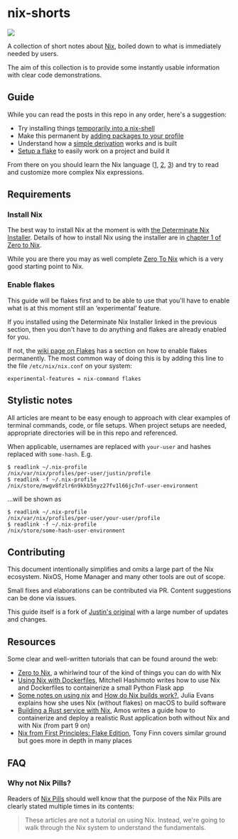 # nix-shorts

![](./logo.png)

A collection of short notes about [Nix](https://nixos.org/), boiled down to what is immediately needed by users.

The aim of this collection is to provide some instantly usable information with clear code demonstrations.

## Guide

While you can read the posts in this repo in any order, here's a suggestion:

* Try installing things [temporarily into a nix-shell](posts/working-with-nix-shells.md)
* Make this permanent by [adding packages to your profile](posts/install-things-to-nix-profile.md)
* Understand how a [simple derivation](posts/your-first-derivation.md) works and is built
* [Setup a flake](posts/develop-and-build-with-flakes.md) to easily work on a project and build it

From there on you should learn the Nix language ([1](https://fasterthanli.me/series/building-a-rust-service-with-nix/part-9#nix-the-language), [2](https://nix.dev/tutorials/first-steps/nix-language), [3](https://code.tvl.fyi/about/nix/nix-1p)) and try to read and customize more complex Nix expressions.

## Requirements

### Install Nix

The best way to install Nix at the moment is with [the Determinate Nix Installer](https://github.com/DeterminateSystems/nix-installer). Details of how to install Nix using the installer are in [chapter 1 of Zero to Nix](https://zero-to-nix.com/start/install).

While you are there you may as well complete [Zero To Nix](https://zero-to-nix.com) which is a very good starting point to Nix.

### Enable flakes

This guide will be flakes first and to be able to use that you'll have to enable what is at this moment still an ‘experimental’ feature.

If you installed using the Determinate Nix Installer linked in the previous section, then you don't have to do anything and flakes are already enabled for you.

If not, the [wiki page on Flakes](https://nixos.wiki/wiki/Flakes) has a section on how to enable flakes permanently. The most common way of doing this is by adding this line to the file `/etc/nix/nix.conf` on your system:

```
experimental-features = nix-command flakes
```

## Stylistic notes

All articles are meant to be easy enough to approach with clear examples of terminal commands, code, or file setups. When project setups are needed, appropriate directories will be in this repo and referenced.

When applicable, usernames are replaced with `your-user` and hashes replaced with `some-hash`. E.g.

```
$ readlink ~/.nix-profile
/nix/var/nix/profiles/per-user/justin/profile
$ readlink -f ~/.nix-profile
/nix/store/mwgv8fzlr6n9kkb5nyz27fv1l66jc7nf-user-environment
```

...will be shown as

```
$ readlink ~/.nix-profile
/nix/var/nix/profiles/per-user/your-user/profile
$ readlink -f ~/.nix-profile
/nix/store/some-hash-user-environment
```

## Contributing

This document intentionally simplifies and omits a large part of the Nix ecosystem. NixOS, Home Manager and many other tools are out of scope.

Small fixes and elaborations can be contributed via PR. Content suggestions can be done via issues.

This guide itself is a fork of [Justin's original](https://github.com/justinwoo/nix-shorts) with a large number of updates and changes.

## Resources

Some clear and well-written tutorials that can be found around the web:

* [Zero to Nix](https://zero-to-nix.com/), a whirlwind tour of the kind of things you can do with Nix
* [Using Nix with Dockerfiles](https://mitchellh.com/writing/nix-with-dockerfiles), Mitchell Hashimoto writes how to use Nix and Dockerfiles to containerize a small Python Flask app
* [Some notes on using nix](https://jvns.ca/blog/2023/02/28/some-notes-on-using-nix/) and [How do Nix builds work?](https://jvns.ca/blog/2023/03/03/how-do-nix-builds-work-/), Julia Evans explains how she uses Nix (without flakes) on macOS to build software
* [Building a Rust service with Nix](https://fasterthanli.me/series/building-a-rust-service-with-nix), Amos writes a guide how to containerize and deploy a realistic Rust application both without Nix and with Nix (from part 9 on)
* [Nix from First Principles: Flake Edition](https://tonyfinn.com/blog/nix-from-first-principles-flake-edition/), Tony Finn covers similar ground but goes more in depth in many places

## FAQ

### Why not Nix Pills?

Readers of [Nix Pills](https://nixos.org/nixos/nix-pills/) should well know that the purpose of the Nix Pills are clearly stated multiple times in its contents:

> These articles are not a tutorial on using Nix. Instead, we're going to walk through the Nix system to understand the fundamentals.
